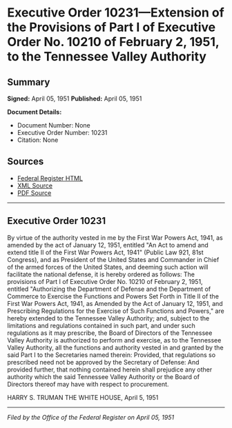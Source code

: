 # Executive Order 10231—Extension of the Provisions of Part I of Executive Order No. 10210 of February 2, 1951, to the Tennessee Valley Authority

## Summary

**Signed:** April 05, 1951
**Published:** April 05, 1951

**Document Details:**
- Document Number: None
- Executive Order Number: 10231
- Citation: None

## Sources
- [Federal Register HTML](https://www.presidency.ucsb.edu/documents/executive-order-10231-extension-the-provisions-part-i-executive-order-no-10210-february-2)
- [XML Source](None)
- [PDF Source](None)

---

## Executive Order 10231

By virtue of the authority vested in me by the First War Powers Act, 1941, as amended by the act of January 12, 1951, entitled "An Act to amend and extend title II of the First War Powers Act, 1941" (Public Law 921, 81st Congress), and as President of the United States and Commander in Chief of the armed forces of the United States, and deeming such action will facilitate the national defense, it is hereby ordered as follows:
The provisions of Part I of Executive Order No. 10210 of February 2, 1951, entitled "Authorizing the Department of Defense and the Department of Commerce to Exercise the Functions and Powers Set Forth in Title II of the First War Powers Act, 1941, as Amended by the Act of January 12, 1951, and Prescribing Regulations for the Exercise of Such Functions and Powers," are hereby extended to the Tennessee Valley Authority; and, subject to the limitations and regulations contained in such part, and under such regulations as it may prescribe, the Board of Directors of the Tennessee Valley Authority is authorized to perform and exercise, as to the Tennessee Valley Authority, all the functions and authority vested in and granted by the said Part I to the Secretaries named therein: Provided, that regulations so prescribed need not be approved by the Secretary of Defense: And provided further, that nothing contained herein shall prejudice any other authority which the said Tennessee Valley Authority or the Board of Directors thereof may have with respect to procurement.

HARRY S. TRUMAN
THE WHITE HOUSE,
April 5, 1951

---

*Filed by the Office of the Federal Register on April 05, 1951*
